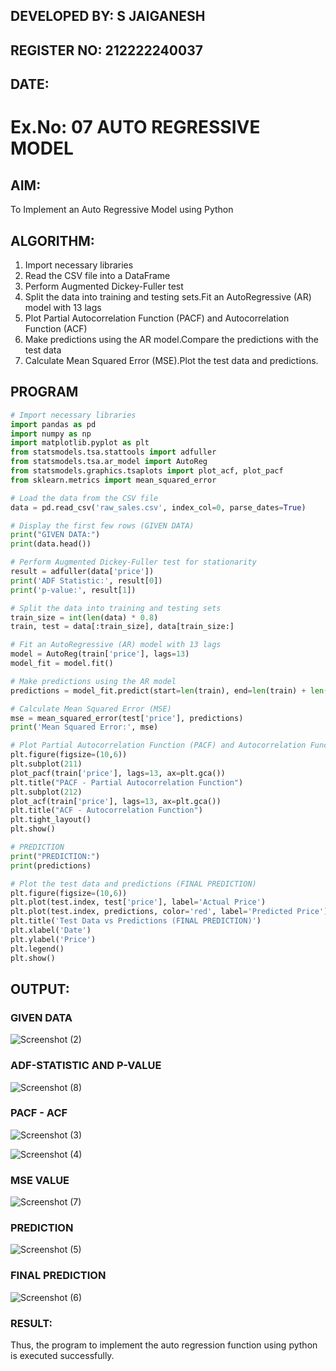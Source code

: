 ## DEVELOPED BY: S JAIGANESH
## REGISTER NO: 212222240037
## DATE:

# Ex.No: 07                                       AUTO REGRESSIVE MODEL

## AIM:
To Implement an Auto Regressive Model using Python
## ALGORITHM:
1. Import necessary libraries
2. Read the CSV file into a DataFrame
3. Perform Augmented Dickey-Fuller test
4. Split the data into training and testing sets.Fit an AutoRegressive (AR) model with 13 lags
5. Plot Partial Autocorrelation Function (PACF) and Autocorrelation Function (ACF)
6. Make predictions using the AR model.Compare the predictions with the test data
7. Calculate Mean Squared Error (MSE).Plot the test data and predictions.
## PROGRAM
```python
# Import necessary libraries
import pandas as pd
import numpy as np
import matplotlib.pyplot as plt
from statsmodels.tsa.stattools import adfuller
from statsmodels.tsa.ar_model import AutoReg
from statsmodels.graphics.tsaplots import plot_acf, plot_pacf
from sklearn.metrics import mean_squared_error

# Load the data from the CSV file
data = pd.read_csv('raw_sales.csv', index_col=0, parse_dates=True)

# Display the first few rows (GIVEN DATA)
print("GIVEN DATA:")
print(data.head())

# Perform Augmented Dickey-Fuller test for stationarity
result = adfuller(data['price'])
print('ADF Statistic:', result[0])
print('p-value:', result[1])

# Split the data into training and testing sets
train_size = int(len(data) * 0.8)
train, test = data[:train_size], data[train_size:]

# Fit an AutoRegressive (AR) model with 13 lags
model = AutoReg(train['price'], lags=13)
model_fit = model.fit()

# Make predictions using the AR model
predictions = model_fit.predict(start=len(train), end=len(train) + len(test) - 1, dynamic=False)

# Calculate Mean Squared Error (MSE)
mse = mean_squared_error(test['price'], predictions)
print('Mean Squared Error:', mse)

# Plot Partial Autocorrelation Function (PACF) and Autocorrelation Function (ACF)
plt.figure(figsize=(10,6))
plt.subplot(211)
plot_pacf(train['price'], lags=13, ax=plt.gca())
plt.title("PACF - Partial Autocorrelation Function")
plt.subplot(212)
plot_acf(train['price'], lags=13, ax=plt.gca())
plt.title("ACF - Autocorrelation Function")
plt.tight_layout()
plt.show()

# PREDICTION
print("PREDICTION:")
print(predictions)

# Plot the test data and predictions (FINAL PREDICTION)
plt.figure(figsize=(10,6))
plt.plot(test.index, test['price'], label='Actual Price')
plt.plot(test.index, predictions, color='red', label='Predicted Price')
plt.title('Test Data vs Predictions (FINAL PREDICTION)')
plt.xlabel('Date')
plt.ylabel('Price')
plt.legend()
plt.show()
```
## OUTPUT:

### GIVEN DATA
![Screenshot (2)](https://github.com/user-attachments/assets/9a77fc63-449a-4c7b-8860-caa0c8be3576)

### ADF-STATISTIC AND P-VALUE
![Screenshot (8)](https://github.com/user-attachments/assets/8cc34ce6-7140-4060-be93-cf7658f973ac)


### PACF - ACF
![Screenshot (3)](https://github.com/user-attachments/assets/b3edb3da-dee5-43eb-b9f8-f91894e8d5fc)

![Screenshot (4)](https://github.com/user-attachments/assets/c3b467a8-a573-4243-98a5-5a63d0f6c552)

### MSE VALUE
![Screenshot (7)](https://github.com/user-attachments/assets/c24290e7-d1a1-4bbe-806e-98fd33486c91)


### PREDICTION
![Screenshot (5)](https://github.com/user-attachments/assets/7732cbad-737a-4ff4-88ab-c29fd2318062)

### FINAL PREDICTION
![Screenshot (6)](https://github.com/user-attachments/assets/10d3db03-2359-4255-a3d5-c78f5ec4f90e)


### RESULT:
Thus, the program to implement the auto regression function using python is executed successfully.
